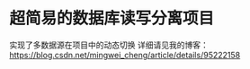 # 超简易的数据库读写分离项目
实现了多数据源在项目中的动态切换
详细请见我的博客：https://blog.csdn.net/mingwei_cheng/article/details/95222158
